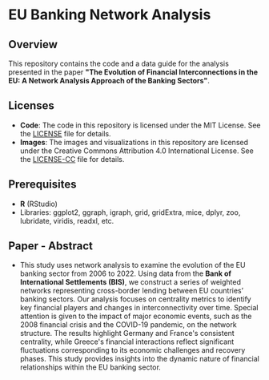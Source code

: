 # EU Banking Network Analysis

## Overview
This repository contains the code and a data guide for the analysis presented in the paper **"The Evolution of Financial Interconnections in the EU: A Network Analysis Approach of the Banking Sectors"**.

## Licenses
- **Code**: The code in this repository is licensed under the MIT License. See the [LICENSE](LICENSE) file for details.
- **Images**: The images and visualizations in this repository are licensed under the Creative Commons Attribution 4.0 International License. See the [LICENSE-CC](LICENSE-CC) file for details.


## Prerequisites
- **R** (RStudio)
- Libraries: ggplot2, ggraph, igraph, grid, gridExtra, mice, dplyr, zoo, lubridate, viridis, readxl, etc.

## Paper - Abstract
- This study uses network analysis to examine the evolution of the EU banking sector from 2006 to 2022. Using data from the **Bank of International Settlements (BIS)**, we construct a series of weighted networks representing cross-border lending between EU countries’ banking sectors. Our analysis focuses on centrality metrics to identify key financial players and changes in interconnectivity over time. Special attention is given to the impact of major economic events, such as the 2008 financial crisis and the COVID-19 pandemic, on the network structure. The results highlight Germany and France's consistent centrality, while Greece's financial interactions reflect significant fluctuations corresponding to its economic challenges and recovery phases. This study provides insights into the dynamic nature of financial relationships within the EU banking sector.
